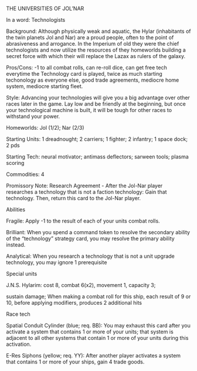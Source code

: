 THE UNIVERSITIES OF JOL’NAR

In a word: Technologists

Background: Although physically weak and aquatic, the Hylar (inhabitants of the twin planets Jol and Nar) are a proud people, often to the point of abrasiveness and arrogance. In the Imperium of old they were the chief technologists and now utilize the resources of they homeworlds building a secret force with which their will replace the Lazax as rulers of the galaxy.

Pros/Cons: -1 to all combat rolls, can re-roll dice, can get free tech everytime the Technology card is played, twice as much starting techonology as everyone else, good trade agreements, mediocre home system, mediocre starting fleet.

Style: Advancing your technologies will give you a big advantage over other races later in the game. Lay low and be friendly at the beginning, but once your technological machine is built, it will be tough for other races to withstand your power.

Homeworlds: Jol (1/2); Nar (2/3)

Starting Units: 1 dreadnought; 2 carriers; 1 fighter; 2 infantry; 1 space dock; 2 pds

Starting Tech: neural motivator; antimass deflectors; sarween tools; plasma scoring

Commodities: 4

Promissory Note: Research Agreement - After the Jol-Nar player researches a technology that is not a faction technology: Gain that technology. Then, return this card to the Jol-Nar player.

Abilities

Fragile: Apply -1 to the result of each of your units combat rolls.

Brilliant: When you spend a command token to resolve the secondary ability of the “technology” strategy card, you may resolve the primary ability instead.

Analytical: When you research a technology that is not a unit upgrade technology, you may ignore 1 prerequisite

Special units

J.N.S. Hylarim: cost 8, combat 6(x2), movement 1, capacity 3;

sustain damage; When making a combat roll for this ship, each result of 9 or 10, before applying modifiers, produces 2 additional hits

Race tech

Spatial Conduit Cylinder (blue; req. BB): You may exhaust this card after you activate a system that contains 1 or more of your units; that system is adjacent to all other systems that contain 1 or more of your units during this activation.

E-Res Siphons (yellow; req. YY): After another player activates a system that contains 1 or more of your ships, gain 4 trade goods.
